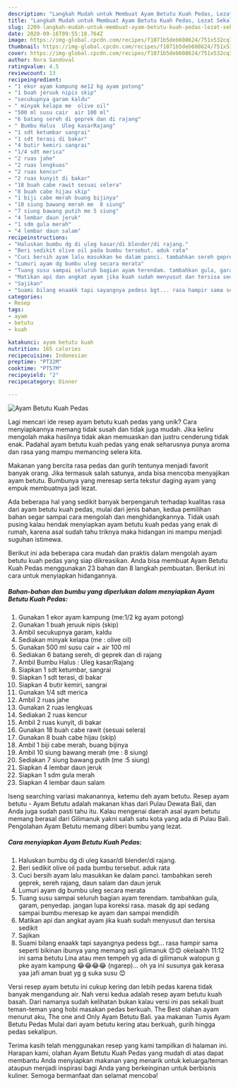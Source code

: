 ```yaml
---
description: "Langkah Mudah untuk Membuat Ayam Betutu Kuah Pedas, Lezat Sekali"
title: "Langkah Mudah untuk Membuat Ayam Betutu Kuah Pedas, Lezat Sekali"
slug: 2209-langkah-mudah-untuk-membuat-ayam-betutu-kuah-pedas-lezat-sekali
date: 2020-09-16T09:55:18.764Z
image: https://img-global.cpcdn.com/recipes/f1071b5deb608624/751x532cq70/ayam-betutu-kuah-pedas-foto-resep-utama.jpg
thumbnail: https://img-global.cpcdn.com/recipes/f1071b5deb608624/751x532cq70/ayam-betutu-kuah-pedas-foto-resep-utama.jpg
cover: https://img-global.cpcdn.com/recipes/f1071b5deb608624/751x532cq70/ayam-betutu-kuah-pedas-foto-resep-utama.jpg
author: Nora Sandoval
ratingvalue: 4.5
reviewcount: 13
recipeingredient:
- "1 ekor ayam kampung me12 kg ayam potong"
- "1 buah jeruuk nipis skip"
- "secukupnya garam kaldu"
- " minyak kelapa me  olive oil"
- "500 ml susu cair  air 100 ml"
- "6 batang sereh di geprek dan di rajang"
- " Bumbu Halus  Uleg kasarRajang"
- "1 sdt ketumbar sangrai"
- "1 sdt terasi di bakar"
- "4 butir kemiri sangrai"
- "1/4 sdt merica"
- "2 ruas jahe"
- "2 ruas lengkuas"
- "2 ruas kencur"
- "2 ruas kunyit di bakar"
- "18 buah cabe rawit sesuai selera"
- "8 buah cabe hijau skip"
- "1 biji cabe merah buang bijinya"
- "10 siung bawang merah me  8 siung"
- "7 siung bawang putih me 5 siung"
- "4 lembar daun jeruk"
- "1 sdm gula merah"
- "4 lembar daun salam"
recipeinstructions:
- "Haluskan bumbu dg di uleg kasar/di blender/di rajang."
- "Beri sedikit olive oil pada bumbu tersebut. aduk rata"
- "Cuci bersih ayam lalu masukkan ke dalam panci. tambahkan sereh geprek, sereh rajang, daun salam dan daun jeruk"
- "Lumuri ayam dg bumbu uleg secara merata"
- "Tuang susu sampai seluruh bagian ayam terendam. tambahkan gula, garam, penyedap. jangan lupa koreksi rasa. masak dg api sedang sampai bumbu meresap ke ayam dan sampai mendidih"
- "Matikan api dan angkat ayam jika kuah sudah menyusut dan tersisa sedikit"
- "Sajikan"
- "Suami bilang enaakk tapi sayangnya pedess bgt... rasa hampir sama seperti bikinan ibunya yang memang asli gilimanuk 😊😊 okelaahh 11:12 ini sama betutu Lina atau men tempeh yg ada di gilimanuk walopun g pke ayam kampung 😂😂😂😂 (ngarep)... oh ya ini susunya gak kerasa yaa jafi aman buat yg g suka susu 😊"
categories:
- Resep
tags:
- ayam
- betutu
- kuah

katakunci: ayam betutu kuah 
nutrition: 165 calories
recipecuisine: Indonesian
preptime: "PT32M"
cooktime: "PT57M"
recipeyield: "2"
recipecategory: Dinner

---
```



![Ayam Betutu Kuah Pedas](https://img-global.cpcdn.com/recipes/f1071b5deb608624/751x532cq70/ayam-betutu-kuah-pedas-foto-resep-utama.jpg)

Lagi mencari ide resep ayam betutu kuah pedas yang unik? Cara menyiapkannya memang tidak susah dan tidak juga mudah. Jika keliru mengolah maka hasilnya tidak akan memuaskan dan justru cenderung tidak enak. Padahal ayam betutu kuah pedas yang enak seharusnya punya aroma dan rasa yang mampu memancing selera kita.

Makanan yang bercita rasa pedas dan gurih tentunya menjadi favorit banyak orang. Jika termasuk salah satunya, anda bisa mencoba menyajikan ayam betutu. Bumbunya yang meresap serta tekstur daging ayam yang empuk membuatnya jadi lezat.

Ada beberapa hal yang sedikit banyak berpengaruh terhadap kualitas rasa dari ayam betutu kuah pedas, mulai dari jenis bahan, kedua pemilihan bahan segar sampai cara mengolah dan menghidangkannya. Tidak usah pusing kalau hendak menyiapkan ayam betutu kuah pedas yang enak di rumah, karena asal sudah tahu triknya maka hidangan ini mampu menjadi suguhan istimewa.


Berikut ini ada beberapa cara mudah dan praktis dalam mengolah ayam betutu kuah pedas yang siap dikreasikan. Anda bisa membuat Ayam Betutu Kuah Pedas menggunakan 23 bahan dan 8 langkah pembuatan. Berikut ini cara untuk menyiapkan hidangannya.

<!--inarticleads1-->

##### Bahan-bahan dan bumbu yang diperlukan dalam menyiapkan Ayam Betutu Kuah Pedas:

1. Gunakan 1 ekor ayam kampung (me:1/2 kg ayam potong)
1. Gunakan 1 buah jeruuk nipis (skip)
1. Ambil secukupnya garam, kaldu
1. Sediakan  minyak kelapa (me : olive oil)
1. Gunakan 500 ml susu cair + air 100 ml
1. Sediakan 6 batang sereh, di geprek dan di rajang
1. Ambil  Bumbu Halus : Uleg kasar/Rajang
1. Siapkan 1 sdt ketumbar, sangrai
1. Siapkan 1 sdt terasi, di bakar
1. Siapkan 4 butir kemiri, sangrai
1. Gunakan 1/4 sdt merica
1. Ambil 2 ruas jahe
1. Gunakan 2 ruas lengkuas
1. Sediakan 2 ruas kencur
1. Ambil 2 ruas kunyit, di bakar
1. Gunakan 18 buah cabe rawit (sesuai selera)
1. Gunakan 8 buah cabe hijau (skip)
1. Ambil 1 biji cabe merah, buang bijinya
1. Ambil 10 siung bawang merah (me : 8 siung)
1. Sediakan 7 siung bawang putih (me :5 siung)
1. Siapkan 4 lembar daun jeruk
1. Siapkan 1 sdm gula merah
1. Siapkan 4 lembar daun salam


Iseng searching variasi makanannya, ketemu deh ayam betutu. Resep ayam betutu - Ayam Betutu adalah makanan khas dari Pulau Dewata Bali, dan Anda juga sudah pasti tahu itu. Kalau mengenai daerah asal ayam betutu memang berasal dari Gilimanuk yakni salah satu kota yang ada di Pulau Bali. Pengolahan Ayam Betutu memang diberi bumbu yang lezat. 

<!--inarticleads2-->

##### Cara menyiapkan Ayam Betutu Kuah Pedas:

1. Haluskan bumbu dg di uleg kasar/di blender/di rajang.
1. Beri sedikit olive oil pada bumbu tersebut. aduk rata
1. Cuci bersih ayam lalu masukkan ke dalam panci. tambahkan sereh geprek, sereh rajang, daun salam dan daun jeruk
1. Lumuri ayam dg bumbu uleg secara merata
1. Tuang susu sampai seluruh bagian ayam terendam. tambahkan gula, garam, penyedap. jangan lupa koreksi rasa. masak dg api sedang sampai bumbu meresap ke ayam dan sampai mendidih
1. Matikan api dan angkat ayam jika kuah sudah menyusut dan tersisa sedikit
1. Sajikan
1. Suami bilang enaakk tapi sayangnya pedess bgt... rasa hampir sama seperti bikinan ibunya yang memang asli gilimanuk 😊😊 okelaahh 11:12 ini sama betutu Lina atau men tempeh yg ada di gilimanuk walopun g pke ayam kampung 😂😂😂😂 (ngarep)... oh ya ini susunya gak kerasa yaa jafi aman buat yg g suka susu 😊


Versi resep ayam betutu ini cukup kering dan lebih pedas karena tidak banyak mengandung air. Nah versi kedua adalah resep ayam betutu kuah basah. Dari namanya sudah kelihatan bukan kalau versi ini pas sekali buat teman-teman yang hobi masakan pedas berkuah. The Best olahan ayam menurut aku, The one and Only Ayam Betutu Bali. yaa makanan Tumis Ayam Betutu Pedas Mulai dari ayam betutu kering atau berkuah, gurih hingga pedas sekalipun. 

Terima kasih telah menggunakan resep yang kami tampilkan di halaman ini. Harapan kami, olahan Ayam Betutu Kuah Pedas yang mudah di atas dapat membantu Anda menyiapkan makanan yang menarik untuk keluarga/teman ataupun menjadi inspirasi bagi Anda yang berkeinginan untuk berbisnis kuliner. Semoga bermanfaat dan selamat mencoba!
